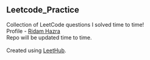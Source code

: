 ## Leetcode_Practice
Collection of LeetCode questions I solved time to time! <br>Profile - [Ridam Hazra](https://leetcode.com/rhazra0602/)<br>Repo will be updated time to time. <br><br> Created using [LeetHub](https://github.com/QasimWani/LeetHub).
